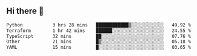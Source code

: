 ## Hi there 👋

<!--
**whirlun/whirlun** is a ✨ _special_ ✨ repository because its `README.md` (this file) appears on your GitHub profile.

Here are some ideas to get you started:

- 🔭 I’m currently working on ...
- 🌱 I’m currently learning ...
- 👯 I’m looking to collaborate on ...
- 🤔 I’m looking for help with ...
- 💬 Ask me about ...
- 📫 How to reach me: ...
- 😄 Pronouns: ...
- ⚡ Fun fact: ...
-->
<!--START_SECTION:waka-->

```txt
Python           3 hrs 28 mins   ████████████▒░░░░░░░░░░░░   49.92 %
Terraform        1 hr 42 mins    ██████░░░░░░░░░░░░░░░░░░░   24.55 %
TypeScript       32 mins         ██░░░░░░░░░░░░░░░░░░░░░░░   07.76 %
Other            21 mins         █▒░░░░░░░░░░░░░░░░░░░░░░░   05.18 %
YAML             15 mins         █░░░░░░░░░░░░░░░░░░░░░░░░   03.65 %
```

<!--END_SECTION:waka-->
